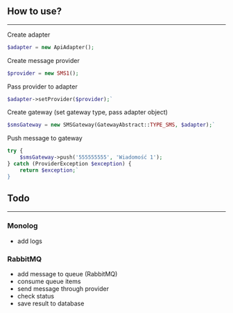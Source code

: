 ## How to use?
------------

Create adapter
```php
$adapter = new ApiAdapter();
```
Create message provider
```php
$provider = new SMS1();
```
Pass provider to adapter
```php
$adapter->setProvider($provider);`
```
Create gateway (set gateway type, pass adapter object)
```php
$smsGateway = new SMSGateway(GatewayAbstract::TYPE_SMS, $adapter);`
```
Push message to gateway
```php
try {
    $smsGateway->push('555555555', 'Wiadomość 1');
} catch (ProviderException $exception) {
    return $exception;`
}
```

## Todo
------------

### Monolog

* add logs

### RabbitMQ
* add message to queue (RabbitMQ)
* consume queue items
* send message through provider
* check status
* save result to database
